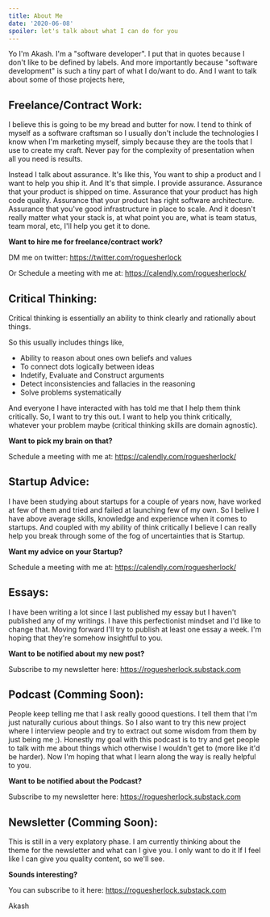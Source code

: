```yaml
---
title: About Me
date: '2020-06-08'
spoiler: let's talk about what I can do for you
---
```


Yo I'm Akash. I'm a "software developer". I put that in quotes because I don't like to be defined by labels. And more importantly because "software development" is such a tiny part of what I do/want to do. And I want to talk about some of those projects here,

## Freelance/Contract Work:
I believe this is going to be my bread and butter for now. I tend to think of myself as a software craftsman so I usually don't include the technologies I know when I'm marketing myself, simply because they are the tools that I use to create my craft. Never pay for the complexity of presentation when all you need is results.

Instead I talk about assurance. It's like this, You want to ship a product and I want to help you ship it. And It's that simple. I provide assurance. Assurance that your product is shipped on time. Assurance that your product has high code quality. Assurance that your product has right software architecture. Assurance that you've good infrastructure in place to scale. And it doesn't really matter what your stack is, at what point you are, what is team status, team moral, etc, I'll help you get it to done.

**Want to hire me for freelance/contract work?**

DM me on twitter: https://twitter.com/roguesherlock

Or Schedule a meeting with me at: https://calendly.com/roguesherlock/


## Critical Thinking:
Critical thinking is essentially an ability to think clearly and rationally about things.

So this usually includes things like,

  - Ability to reason about ones own beliefs and values
  - To connect dots logically between ideas
  - Indetify, Evaluate and Construct arguments
  - Detect inconsistencies and fallacies in the reasoning
  - Solve problems systematically

And everyone I have interacted with has told me that I help them think critically. So, I want to try this out. I want to help you think critically, whatever your problem maybe (critical thinking skills are domain agnostic).

**Want to pick my brain on that?**

Schedule a meeting with me at: https://calendly.com/roguesherlock/


## Startup Advice:
I have been studying about startups for a couple of years now, have worked at few of them and tried and failed at launching few of my own. So I belive I have above average skills, knowledge and experience when it comes to startups. And coupled with my ability of think critically I believe I can really help you break through some of the fog of uncertainties that is Startup.

**Want my advice on your Startup?**

Schedule a meeting with me  at: https://calendly.com/roguesherlock/


## Essays:
I have been writing a lot since I last published my essay but I haven't published any of my writings. I have this perfectionist mindset and I'd like to change that. Moving forward I'll try to publish at least one essay a week. I'm hoping that they're somehow insightful to you.

**Want to be notified about my new post?**

Subscribe to my newsletter here: https://roguesherlock.substack.com

## Podcast (Comming Soon):
People keep telling me that I ask really goood questions. I tell them that I'm just naturally curious about things. So I also want to try this new project where I interview people and try to extract out some wisdom from them by just being me ;). Honestly my goal with this podcast is to try and get people to talk with me about things which otherwise I wouldn't get to (more like it'd be harder). Now I'm hoping that what I learn along the way is really helpful to you.

**Want to be notified about the Podcast?**

Subscribe to my newsletter here: https://roguesherlock.substack.com


## Newsletter (Comming Soon):
This is still in a very explatory phase. I am currently thinking about the theme for the newsletter and what can I give you. I only want to do it If I feel like I can give you quality content, so we'll see.

**Sounds interesting?**

You can subscribe to it here: https://roguesherlock.substack.com


Akash
<br/>
<br/>